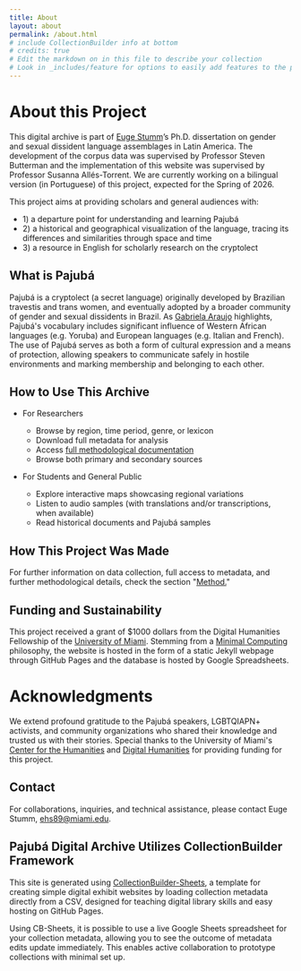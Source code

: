 ```yaml
---
title: About
layout: about
permalink: /about.html
# include CollectionBuilder info at bottom
# credits: true
# Edit the markdown on in this file to describe your collection
# Look in _includes/feature for options to easily add features to the page
---
```


# About this Project

This digital archive is part of [Euge Stumm](https://eugestumm.github.io)’s Ph.D. dissertation on gender and sexual dissident language assemblages in Latin America. The development of the corpus data was supervised by Professor Steven Butterman and the implementation of this website was supervised by Professor Susanna Allés-Torrent. We are currently working on a bilingual version (in Portuguese) of this project, expected for the Spring of 2026. 

This project aims at providing scholars and general audiences with: 
* 1\) a departure point for understanding and learning Pajubá
* 2\) a historical and geographical visualization of the language, tracing its differences and similarities through space and time
* 3\) a resource in English for scholarly research on the cryptolect

## What is Pajubá

Pajubá is a cryptolect (a secret language) originally developed by Brazilian travestis and trans women, and eventually adopted by a broader community of gender and sexual dissidents in Brazil. As [Gabriela Araujo](https://repositorio.ufu.br/handle/123456789/21850) highlights, Pajubá's vocabulary includes significant influence of Western African languages (e.g. Yoruba) and European languages (e.g. Italian and French). The use of Pajubá serves as both a form of cultural expression and a means of protection, allowing speakers to communicate safely in hostile environments and marking membership and belonging to each other.

## How to Use This Archive
* For Researchers
  * Browse by region, time period, genre, or lexicon
  * Download full metadata for analysis
  * Access [full methodological documentation](https://eugestumm.github.io/PajubaDigitalArchive/method.html)
  * Browse both primary and secondary sources 

* For Students and General Public
  * Explore interactive maps showcasing regional variations
  * Listen to audio samples (with translations and/or transcriptions, when available)
  * Read historical documents and Pajubá samples

## How This Project Was Made

For further information on data collection, full access to metadata, and further methodological details, check the section "[Method.](https://eugestumm.github.io/PajubaDigitalArchive/method.html)"

## Funding and Sustainability
This project received a grant of $1000 dollars from the Digital Humanities Fellowship of the [University of Miami](https://dh.miami.edu). Stemming from a [Minimal Computing](https://go-dh.github.io/mincomp/about) philosophy, the website is hosted in the form of a static Jekyll webpage through GitHub Pages and the database is hosted by Google Spreadsheets. 

# Acknowledgments
We extend profound gratitude to the Pajubá speakers, LGBTQIAPN+ activists, and community organizations who shared their knowledge and trusted us with their stories. Special thanks to the University of Miami's [Center for the Humanities](https://humanities.as.miami.edu) and [Digital Humanities](https://dh.miami.edu/dh-projects/index.html) for providing funding for this project.

## Contact

For collaborations, inquiries, and technical assistance, please contact Euge Stumm, [ehs89@miami.edu](mailto:ehs89@miami.edu). 

## Pajubá Digital Archive Utilizes CollectionBuilder Framework

This site is generated using [CollectionBuilder-Sheets](https://github.com/CollectionBuilder/collectionbuilder-sheets), a template  for creating simple digital exhibit websites by loading collection metadata directly from a CSV, designed for teaching digital library skills and easy hosting on GitHub Pages.

Using CB-Sheets, it is possible to use a live Google Sheets spreadsheet for your collection metadata, allowing you to see the outcome of metadata edits update immediately.
This enables active collaboration to prototype collections with minimal set up.


